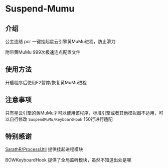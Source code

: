 # Suspend-Mumu

## 介绍

公主连结 pcr 一键挂起星云引擎黄MuMu进程，防止滑刀

附带黄MuMu 999次极速连点配置文件

## 使用方法

开启程序后使用F2暂停/恢复黄MuMu进程

## 注意事项

只有星云引擎的黄MuMu才可以使用该程序，标准引擎或者其他模拟器不适用，可以自行修改 `SuspendMuMu/KeyboardHook` 150行进行适配

## 特别感谢

[SarathR/ProcessUtil](https://github.com/SarathR/ProcessUtil) 提供挂起进程模块

BOWKeyboardHook 提供了全局监听模块，虽然不知道出处是哪
